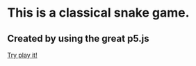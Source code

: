 # This is a classical snake game.
## Created by using the great p5.js
[Try play it!](https://leyiang.github.io/p5js-snake/)
